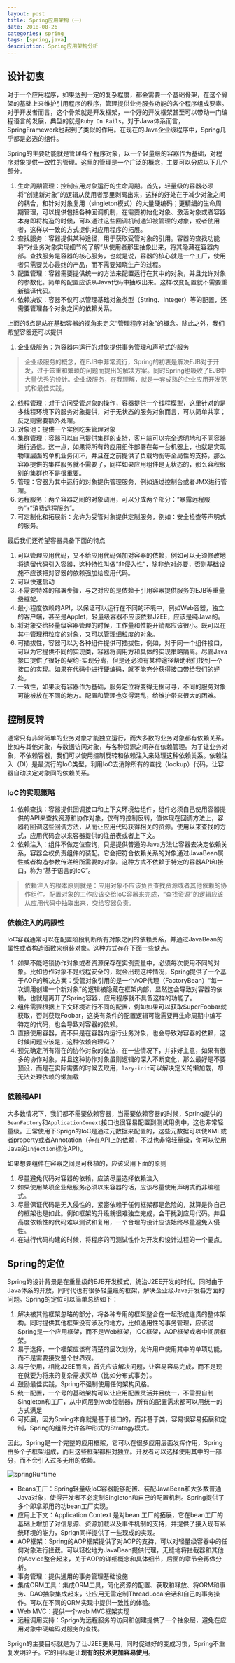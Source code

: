 ```yaml
---
layout: post
title: Spring应用架构（一）
date: 2018-08-26
categories: spring
tags: [spring,java]
description: Spring应用架构分析
---
```


## 设计初衷

对于一个应用程序，如果达到一定的复杂程度，都会需要一个基础骨架，在这个骨架的基础上来维护引用程序的秩序，管理提供业务服务功能的各个程序组成要素。对于开发者而言，这个骨架就是开发框架，一个好的开发框架甚至可以带动一门编程语言的发展，典型的就是`Ruby On Rails`。对于Java体系而言，SpringFramework也起到了类似的作用。在现在的Java企业级程序中，Spring几乎都是必选的组件。

Spring的主要功能就是管理各个程序对象，以一个轻量级的容器作为基础，对程序对象提供一致性的管理。这里的管理是一个广泛的概念，主要可以分成以下几个部分。

1. 生命周期管理：控制应用对象运行的生命周期。首先，轻量级的容器必须将“创建新对象”的逻辑从使用者那里剥离出来，这样的好处在于减少对象之间的耦合，和针对对象复用（singleton模式）的大量硬编码；更精细的生命周期管理，可以提供包括各种回调机制，在需要初始化对象、激活对象或者容器本身即将构造的时候，可以通过这些回调机制通知被管理的对象，或者使用者，这样以一致的方式提供对应用程序的拓展。
2. 查找服务：容器提供某种途径，用于获取受管对象的引用。容器的查找功能将“对业务对象实现细节的了解”从使用者那里抽象出来，将其隐藏在容器内部。查找服务是容器的核心服务，也就是说，容器的核心就是一个工厂，使用者只需要关心最终的产品，而不需要知晓生产的过程。
3. 配置管理：容器需要提供统一的方法来配置运行在其中的对象，并且允许对象的参数化。简单的配置应该从Java代码中抽取出来。这样改变配置就不需要重新编译代码。
4. 依赖决议：容器不仅可以管理基础对象类型（String、Integer）等的配置，还需要管理各个对象之间的依赖关系。

上面的5点是站在基础容器的视角来定义“管理程序对象”的概念。除此之外，我们希望容器还可以提供

1. 企业级服务：为容器内运行的对象提供事务管理和声明式的服务
> 企业级服务的概念，在EJB中非常流行，Spring的初衷是解决EJB对于开发，过于笨重和繁琐的问题而提出的解决方案。同时Spring也吸收了EJB中大量优秀的设计。企业级服务，在我理解，就是一套成熟的企业应用开发范式和最佳实践。
2. 线程管理：对于访问受管对象的操作，容器提供一个线程模型，这里针对的是多线程环境下的服务对象提供，对于无状态的服务对象而言，可以简单共享；反之则需要额外处理。
3. 对象池：提供一个实例吃来管理对象
4. 集群管理：容器可以自己提供集群的支持，客户端可以完全透明地和不同容器进行通信。这一点，如果将所有的应用组件部署在每一台机器上，也就是实现物理层面的单机业务闭环，并且在之前提供了负载均衡等全局性的支持，那么容器提供的集群服务就不需要了，同样如果应用组件是无状态的，那么容积级别的集群也不是很重要。
5. 管理：容器为其中运行的对象提供管理服务，例如通过控制台或者JMX进行管理。
6. 远程服务：两个容器之间的对象调用，可以分成两个部分：“暴露远程服务”+“消费远程服务”。
7. 可定制化和拓展新：允许为受管对象提供定制服务，例如：安全检查等声明式的服务。

最后我们还希望容器具备下面的特点

1. 可以管理应用代码，又不给应用代码强加对容器的依赖，例如可以无须修改地将遗留代码引入容器，这种特性叫做“非侵入性”，除非绝对必要，否则基础设施不应该把对容器的依赖强加给应用代码。
2. 可以快速启动
3. 不需要特殊的部署步骤，与之对应的是依赖于引用容器提供服务的EJB等重量级框架。
4. 最小程度依赖的API，以保证可以运行在不同的环境中，例如Web容器，独立的客户端，甚至是Applet，轻量级容器不应该依赖J2EE，应该是纯Java的。
5. 将对象交给轻量级容器管理的时候，工作量和性能开销都应该很小。既可以在其中管理粗粒度的对象，又可以管理细粒度的对象。
6. 可插拔性，容器可以为各种组件提供可插拔性，例如，对于同一个组件接口，可以为它提供不同的实现类，容器将调用方和具体的实现策略隔离。尽管Java接口提供了很好的契约-实现分离，但是还必须有某种途径帮助我们找到一个接口的实现。如果在代码中进行硬编码，就不能充分获得接口带给我们的好处。
7. 一致性，如果没有容器作为基础，服务定位将变得无据可寻，不同的服务对象可能被放在不同的地方。配置和管理也变得混乱，给维护带来很大的困难。

## 控制反转

通常只有非常简单的业务对象才能独立运行，而大多数的业务对象都有依赖关系。比如与其他对象，与数据访问对象，与各种资源之间存在依赖管理。为了让业务对象，不依赖容器，我们可以使用控制反转和依赖注入来处理这种依赖关系。依赖注入（DI）是最流行的IoC类型，利用IoC去消除所有的查找（lookup）代码，让容器自动决定对象间的依赖关系。

### IoC的实现策略

1. 依赖查找：容器提供回调接口和上下文环境给组件，组件必须自己使用容器提供的API来查找资源和协作对象，仅有的控制反转，值体现在回调方法上，容器将回调这些回调方法，从而让应用代码获得相关的资源。使用以来查找的方式，应用代码会以来容器提供的注册表或者上下文。
2. 依赖注入：组件不做定位查询，只是提供普通的Java方法让容器去决定依赖关系，容器全权负责组件的装配。它会把符合依赖关系的对象通过JavaBean属性或者构造参数传递给所需要的对象。这种方式不依赖于特定的容器API和接口，称为“基于语言的IoC”。
> 依赖注入的根本原则就是：应用对象不应该负责查找资源或者其他依赖的协作组件。配置对象的工作应该交给IoC容器来完成，“查找资源”的逻辑应该从应用代码中抽取出来，交给容器负责。

### 依赖注入的局限性

IoC容器通常可以在配置阶段判断所有对象之间的依赖关系，并通过JavaBean的属性或者构造函数来组装对象。这种方式存在下面一些缺点。

1. 如果不能吧锁协作对象或者资源保存在实例变量中，必须每次使用不同的对象。比如协作对象不是线程安全的，就会出现这种情况，Spring提供了一个基于AOP的解决方案：受管对象引用的是一个AOP代理（FactoryBean）“每一次调用创建一个新对象”的逻辑被隐藏在框架内部，显然这会导致对容器的依赖，也就是离开了Spring容器，应用程序就不具备这样的功能了。
2. 组件需要根据上下文环境进行不同的配置，例如如果可以获取SuperFoobar就获取，否则获取Foobar，这类有条件的配置逻辑可能需要再生命周期中编写特定的代码，也会导致对容器的依赖。
3. 直接使用容器，而不只是在容器内运行业务对象，也会导致对容器的依赖，这时候问题应该是，这种依赖合理吗？
4. 预先确定所有潜在的协作对象的做法，在一些情况下，并非好主意，如果有很多的协作对象，并且这种协作对象虽则逻辑的深入不断变化，那么最好是不要预设，而是在实际需要的时候去取用，`lazy-init`可以解决定义的懒加载，却无法处理依赖的懒加载

### 依赖和API

大多数情况下，我们都不需要依赖容器，当需要依赖容器的时候，Spring提供的`BeanFactory`和`ApplicationConext`接口也很容易配置到测试用例中，这也非常轻量级。正常使用下Sprign的IoC是通过元数据来配置的，这些元数据可以使XML或者property或者Annotation（存在API上的依赖，不过也非常轻量级，你可以使用Java的`Injection`标准API）。

如果想要组件在容器之间是可移植的，应该采用下面的原则

1. 尽量避免代码对容器的依赖，应该尽量选择依赖注入
2. 如果使用某项企业级服务必须以来容器的话，应该尽量使用声明式而非编程式。
3. 尽量保证代码是无入侵性的，紧密依赖于任何框架都是危险的，就算是你自己的框架也是如此。例如框架的升级就很难独立完成，会干扰到应用代码。并且高度依赖性的代码难以测试和复用，一个合理的设计应该始终尽量避免入侵性。
4. 在进行代码构建的时候，将程序的可测试性作为开发和设计过程的一个要点。

## Spring的定位

Spring的设计背景是在重量级的EJB开发模式，统治J2EE开发的时代。同时由于Java体系的开放，同时代也有很多轻量级的框架，解决企业级Java开发各方面的问题。Spring的定位可以简单总结如下：

1. 解决被其他框架忽略的部分，将各种专用的框架整合在一起形成连贯的整体架构。同时提供其他框架没有涉及的地方，比如通用性的事务管理，应该说Spring是一个应用框架，而不是Web框架，IOC框架，AOP框架或者中间层框架。
2. 易于选择，一个框架应该有清楚的层次划分，允许用户使用其中的单项功能，而不是需要接受整个世界观。
3.	易于使用，相比J2EE而言，首先应该解决问题，让容易容易完成，而不是现在就要为将来的复杂需求买单（比如分布式事务）。
4. 鼓励最佳实践，Spring不强制使用任何架构风格。
5.	统一配置，一个号的基础架构可以让应用配置灵活并且统一，不需要自制Singleton和工厂，从中间层到web控制器，所有的配置需求都可以用统一的方式满足
6. 可拓展，因为Spring本身就是基于接口的，而非基于类，容易很容易拓展和定制，Spring的组件允许各种形式的Strategy模式。

因此，Spring是一个完整的应用框架，它可以在很多应用层面发挥作用，Spring由多个子框架组成，而且这些框架都相对独立。开发者可以选择使用其中的一部分，而不会引入过多无用的依赖。

![springRuntime](http://ooi50usvb.bkt.clouddn.com/_springrunt_1535287847_1922089646.png)

- Beans工厂：Spring轻量级IoC容器能够配置、装配JavaBean和大多数普通Java对象，使得开发者不必定制Singleton和自己的配置机制。Spring提供了多个即拿即用的功bean工厂实现。
- 应用上下文：Application Context 是对bean 工厂的拓展，它在bean工厂的基础上增加了对信息源、资源加载以及事件机制的支持，并提供了接入现有系统环境的能力，Sprign同样提供了一些现成的实现。
- AOP框架：Spring的AOP框架提供了对AOP的支持，可以对轻量级容器中的任何对象进行拦截。可以轻松地为JavaBean提供代理，无缝地将拦截器和其他的Advice整合起来，关于AOP的详细概念和具体细节，后面的章节会再做分析。
- 事务管理：提供通用的事务管理基础设施
- 集成ORM工具：集成ORM工具，简化资源的配置、获取和释放、将ORM和事务、DAO抽象集成起来，让应用无需定制ThreadLocal会话和自己的事务操作。可以在不同的ORM实现中提供一致性的体验。
- Web MVC：提供一个web MVC框架实现
- 远程调用支持：Sprign为远程服务的访问和创建提供了一个抽象层，避免在应用对象中硬编码对服务的查找。

Sprign的主要目标就是为了让J2EE更易用，同时促进好的变成习惯，Spring不重复发明轮子。它的目标是让**现有的技术更加容易使用**。